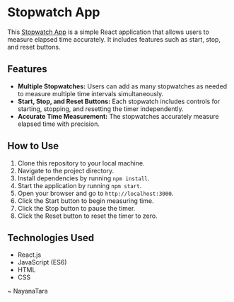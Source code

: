 # Stopwatch App

This [Stopwatch App](https://nayanatara07.github.io/stopwatch/) is a simple React application that allows users to measure elapsed time accurately. It includes features such as start, stop, and reset buttons.

## Features

- **Multiple Stopwatches:** Users can add as many stopwatches as needed to measure multiple time intervals simultaneously.
- **Start, Stop, and Reset Buttons:** Each stopwatch includes controls for starting, stopping, and resetting the timer          independently.
- **Accurate Time Measurement:** The stopwatches accurately measure elapsed time with precision.

## How to Use

1. Clone this repository to your local machine.
2. Navigate to the project directory.
3. Install dependencies by running `npm install`.
4. Start the application by running `npm start`.
5. Open your browser and go to `http://localhost:3000`.
6. Click the Start button to begin measuring time.
7. Click the Stop button to pause the timer.
8. Click the Reset button to reset the timer to zero.

## Technologies Used

- React.js
- JavaScript (ES6)
- HTML
- CSS

~ NayanaTara